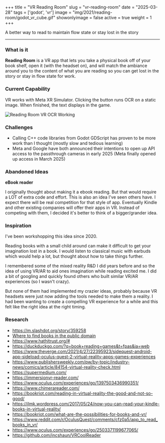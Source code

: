 +++
title = "VR Reading Room"
slug = "vr-reading-room"
date = "2025-03-28"
tags = ['godot', 'vr']
image = "img/2021/reading-room/godot_vr_cube.gif"
showonlyimage = false
active = true
weight = 1
+++

A better way to read to maintain flow state or stay lost in the story
<!--more-->
---

### What is it

**Reading Room** is a VR app that lets you take a physical book off of your book shelf, open it (with the headset
on), and will match the ambiance around you to the content of what you are reading so you can get
lost in the story or stay in flow state for work.


### Current Capability

VR works with Meta XR Simulator. Clicking the button runs OCR on a static image. When finished, the text displays in the game.

![Reading Room VR OCR Working](/img/2025/reading-room/devlog_0.gif)

### Challenges

- Calling C++ code libraries from Godot GDScript has proven to be more work than I thought (mostly
  slow and tedious learning)
- Meta and Google have both announced their intentions to open up API access to the passthrough
  cameras in early 2025 (Meta finally opened up access in March 2025)

### Abandoned Ideas

**eBook reader**

I originally thought about making it a ebook reading. But that would require a LOT of extra code
and effort. This is also an idea I've seen others have. I expect there will be real competition for that style of app.
Eventually Kindle and other existing companies will offer their apps in VR. Instead of competing
with them, I decided it's better to think of a bigger/grander idea.


### Inspiration

I've been workshopping this idea since 2020.

Reading books with a small child around can make it difficult to get your imagination lost in a book. I would listen to classical
music with earbuds which would help a lot, but thought about how to take things further.

I remembered some of the mixed reality R&D I did years before and so the idea of using VR/AR to aid ones imagination while 
reading excited me. I did a bit of googling and quickly found others who built similar VR/AR experiences (so I wasn't crazy). 

But none of them had implemented my crazier ideas, probably because VR headsets were just now adding the tools needed to make 
them a reality. I had been wanting to create a compelling VR experience for a while and this felt like the right idea at the 
right timing.

### Research
* https://m.slashdot.org/story/359258
* [Where to find books in the public domain](https://www.vice.com/en/article/kz4e3e/millions-of-books-are-secretly-in-the-public-domain-you-can-download-them-free)
* https://www.hathitrust.org/#
* https://duckduckgo.com/?q=book+reading+games&t=fpas&ia=web
* https://www.theverge.com/2021/4/27/22395923/sidequest-android-app-sideload-oculus-quest-2-virtual-reality-apps-games-experiences
* https://www.publishersweekly.com/pw/by-topic/industry-news/comics/article/84154-virtual-reality-check.html
* https://supermedium.com/
* https://immersionvr-reader.com/
* https://www.oculus.com/experiences/go/1397503436990351/
* https://www.chimerareader.com/
* https://bookriot.com/reading-in-virtual-reality-the-good-and-not-so-good/
* https://ilmk.wordpress.com/2017/05/24/now-you-can-read-your-kindle-books-in-virtual-reality/
* https://bookriot.com/what-are-the-possibilities-for-books-and-vr/
* https://www.reddit.com/r/OculusQuest/comments/cfz0a5/app_to_read_books_in_vr/
* https://www.oculus.com/experiences/go/2503371199677065/
* https://github.com/incshaun/VRCoolReader
